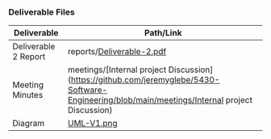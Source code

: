 ### Deliverable Files
| Deliverable | Path/Link |
| ----------- | ----------- |
| Deliverable 2 Report | reports/[Deliverable-2.pdf](https://github.com/jeremyglebe/5430-Software-Engineering/blob/main/reports/Deliverable-2.pdf) |
| Meeting Minutes | meetings/[Internal project Discussion](https://github.com/jeremyglebe/5430-Software-Engineering/blob/main/meetings/Internal project Discussion) |
| Diagram | [UML-V1.png](https://github.com/jeremyglebe/5430-Software-Engineering/blob/main/plans/UML-V1.png) |
